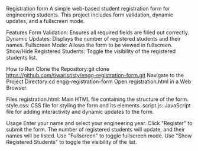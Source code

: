 Registration form
A simple web-based student registration form for engineering students. This project includes form validation, dynamic updates, and a fullscreen mode.

Features Form Validation: Ensures all required fields are filled out correctly. Dynamic Updates: Displays the number of registered students and their names. Fullscreen Mode: Allows the form to be viewed in fullscreen. Show/Hide Registered Students: Toggle the visibility of the registered students list.

How to Run Clone the Repository:git clone https://github.com/tiwarisristy/engg-registration-form.git Navigate to the Project Directory:cd engg-registration-form Open registration.html in a Web Browser.

Files registration.html: Main HTML file containing the structure of the form. style.css: CSS file for styling the form and its elements. script.js: JavaScript file for adding interactivity and dynamic updates to the form.

Usage Enter your name and select your engineering year. Click "Register" to submit the form. The number of registered students will update, and their names will be listed. Use "Fullscreen" to toggle fullscreen mode. Use "Show Registered Students" to toggle the visibility of the list.
